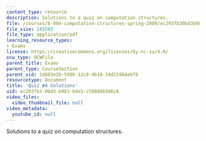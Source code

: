 ```yaml
---
content_type: resource
description: Solutions to a quiz on computation structures.
file: /courses/6-004-computation-structures-spring-2009/ec293fb30bd3b9836de1c58888b5b6c8_MIT6_004s09_quiz04_sol.pdf
file_size: 145503
file_type: application/pdf
learning_resource_types:
- Exams
license: https://creativecommons.org/licenses/by-nc-sa/4.0/
ocw_type: OCWFile
parent_title: Exams
parent_type: CourseSection
parent_uid: 1d883e2b-599b-12c9-4b18-34d21964eb70
resourcetype: Document
title: 'Quiz #4 Solutions'
uid: ec293fb3-0bd3-b983-6de1-c58888b5b6c8
video_files:
  video_thumbnail_file: null
video_metadata:
  youtube_id: null
---
```

Solutions to a quiz on computation structures.